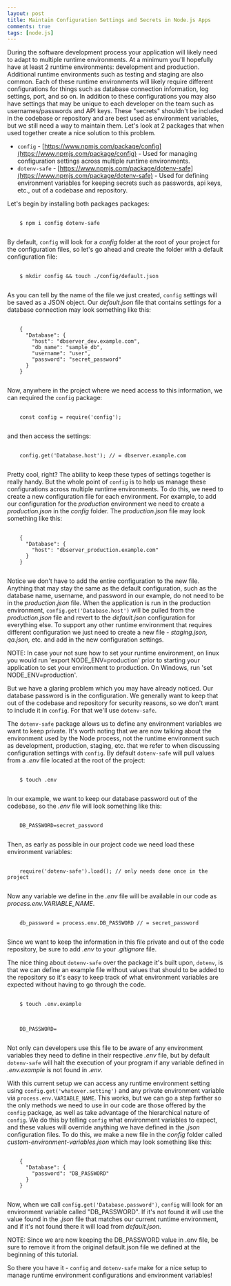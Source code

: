 ```yaml
---
layout: post
title: Maintain Configuration Settings and Secrets in Node.js Apps
comments: true
tags: [node.js]
---
```


During the software development process your application will likely need to adapt to multiple runtime environments. At a minimum you'll hopefully have at least 2 runtime environments: development and production. Additional runtime environments such as testing and staging are also common. Each of these runtime environments will likely require different configurations for things such as database connection information, log settings, port, and so on. In addition to these configurations you may also have settings that may be unique to each developer on the team such as usernames/passwords and API keys. These "secrets" shouldn't be included in the codebase or repository and are best used as environment variables, but we still need a way to maintain them. Let's look at 2 packages that when used together create a nice solution to this problem.

* `config` - [https://www.npmjs.com/package/config](https://www.npmjs.com/package/config) - Used for managing configuration settings across multiple runtime environments.
* `dotenv-safe` - [https://www.npmjs.com/package/dotenv-safe](https://www.npmjs.com/package/dotenv-safe) - Used for defining environment variables for keeping secrets such as passwords, api keys, etc., out of a codebase and repository.

Let's begin by installing both packages packages:

<pre class="prettyprint">
  <code class="language-bsh">
    $ npm i config dotenv-safe
  </code>
</pre>

By default, `config` will look for a _config_ folder at the root of your project for the configuration files, so let's go ahead and create the folder with a default configuration file:

<pre class="prettyprint">
  <code class="language-bsh">
    $ mkdir config && touch ./config/default.json
  </code>
</pre>

As you can tell by the name of the file we just created, `config` settings will be saved as a JSON object. Our _default.json_ file that contains settings for a database connection may look something like this:

<pre class="prettyprint">
  <code class="language-javascript">
    {
      "Database": {
        "host": "dbserver_dev.example.com",
        "db_name": "sample_db",
        "username": "user",
        "password": "secret_password"
      }
    }
  </code>
</pre>

Now, anywhere in the project where we need access to this information, we can required the `config` package:

<pre class="prettyprint">
  <code class="lanaguage-javascript">
    const config = require('config');
  </code>
</pre>

and then access the settings:

<pre class="prettyprint">
  <code class="language-javascript">
    config.get('Database.host'); // = dbserver.example.com
  </code>
</pre>

Pretty cool, right? The ability to keep these types of settings together is really handy. But the whole point of `config` is to help us manage these configurations across multiple runtime environments. To do this, we need to create a new configuration file for each environment. For example, to add our configuration for the _production_ environment we need to create a _production.json_ in the _config_ folder. The _production.json_ file may look something like this:

<pre class="prettyprint">
  <code class="language-javascript">
    {
      "Database": {
        "host": "dbserver_production.example.com"
      }
    }
  </code>
</pre>

Notice we don't have to add the entire configuration to the new file. Anything that may stay the same as the default configuration, such as the database name, username, and password in our example, do not need to be in the _production.json_ file. When the application is run in the production environment, `config.get('Database.host')` will be pulled from the _production.json_ file and revert to the _default.json_ configuration for everything else. To support any other runtime environment that requires different configuration we just need to create a new file  - _staging.json, qa.json,_ etc. and add in the new configuration settings.

<div class="well well-sm">
NOTE: In case your not sure how to set your runtime environment, on linux you would run 'export NODE_ENV=production' prior to starting your application to set your environment to production. On Windows, run 'set NODE_ENV=production'.
</div>

But we have a glaring problem which you may have already noticed. Our database password is in the configuration. We generally want to keep that out of the codebase and repository for security reasons, so we don't want to include it in `config`. For that we'll use `dotenv-safe`.

The `dotenv-safe` package allows us to define any environment variables we want to keep private. It's worth noting that we are now talking about the environment used by the Node process, not the runtime environment such as development, production, staging, etc. that we refer to when discussing configuration settings with `config`. By default `dotenv-safe` will pull values from a _.env_ file located at the root of the project:

<pre class="prettyprint">
  <code class="language-bsh">
    $ touch .env
  </code>
</pre>

In our example, we want to keep our database password out of the codebase, so the _.env_ file will look something like this:

<pre class="prettyprint">
  <code class="language-bsh">
    DB_PASSWORD=secret_password
  </code>
</pre>

Then, as early as possible in our project code we need load these environment variables:

<pre class="prettyprint">
  <code class="language-javascript">
    require('dotenv-safe').load(); // only needs done once in the project
  </code>
</pre>

Now any variable we define in the _.env_ file will be available in our code as _process.env.VARIABLE_NAME_.

<pre class="prettyprint">
  <code class="language-javascript">
    db_password = process.env.DB_PASSWORD // = secret_password
  </code>
</pre>

Since we want to keep the information in this file private and out of the code repository, be sure to add _.env_ to your _.gitignore_ file.

The nice thing about `dotenv-safe` over the package it's built upon, `dotenv`, is that we can define an example file without values that should to be added to the repository so it's easy to keep track of what environment variables are expected without having to go through the code.

<pre class="prettyprint">
  <code class="language-bsh">
    $ touch .env.example
  </code>
</pre>

<pre class="prettyprint">
  <code class="language-bsh">
    DB_PASSWORD=
  </code>
</pre>

Not only can developers use this file to be aware of any environment variables they need to define in their respective _.env_ file, but by default `dotenv-safe` will halt the execution of your program if any variable defined in _.env.example_ is not found in _.env_.

With this current setup we can access any runtime environment setting using `config.get('whatever.setting')` and any private environment variable via `process.env.VARIABLE_NAME`. This works, but we can go a step farther so the only methods we need to use in our code are those offered by the `config` package, as well as take advantage of the hierarchical nature of `config`. We do this by telling `config` what environment variables to expect, and these values will override anything we have defined in the _.json_ configuration files. To do this, we make a new file in the _config_ folder called _custom-environment-variables.json_ which may look something like this:

<pre class="prettyprint">
  <code class="language-javascript">
    {
      "Database": {
        "password": "DB_PASSWORD"
      }
    }
  </code>
</pre>

Now, when we call `config.get('Database.password')`, `config` will look for an environment variable called "DB_PASSWORD". If it's not found it will use the value found in the _.json_ file that matches our current runtime environment, and if it's not found there it will load from _default.json_.

<div class="well well-sm">
NOTE: Since we are now keeping the DB_PASSWORD value in .env file, be sure to remove it from the original default.json file we defined at the beginning of this tutorial.
</div>

So there you have it - `config` and `dotenv-safe` make for a nice setup to manage runtime environment configurations and environment variables!



